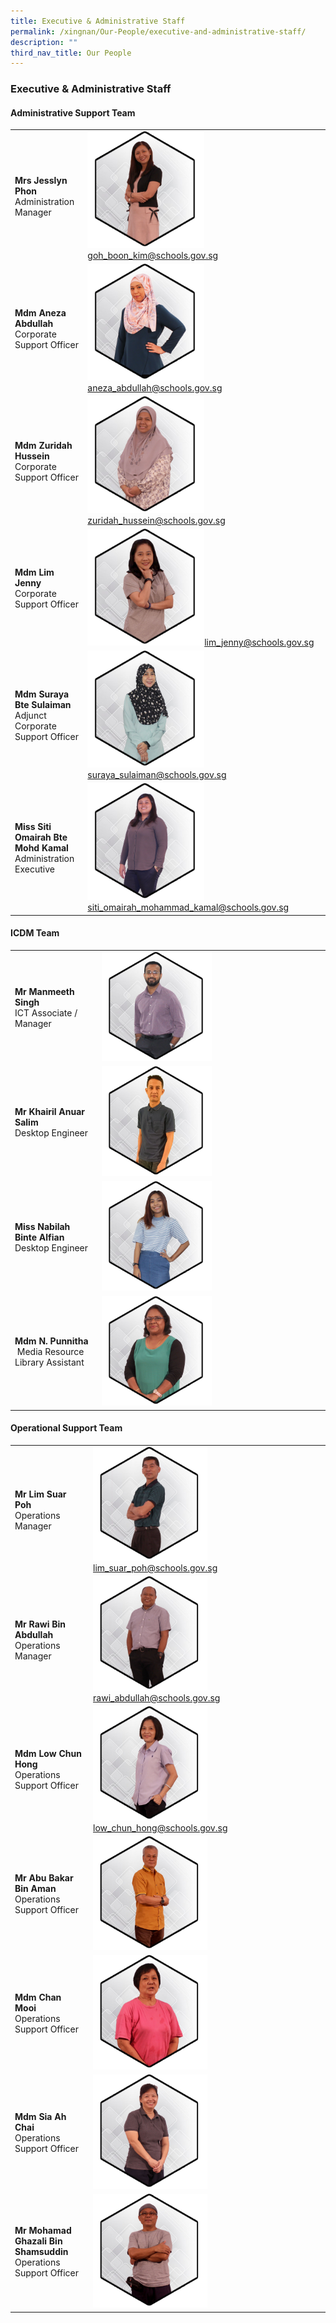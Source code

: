 ```yaml
---
title: Executive & Administrative Staff
permalink: /xingnan/Our-People/executive-and-administrative-staff/
description: ""
third_nav_title: Our People
---
```

### Executive & Administrative Staff

#### Administrative Support Team

|  	|  	|
|---	|---	|
| **Mrs Jesslyn Phon**<br>Administration Manager 	| <img src="/images/ast7.png" style="width:50%">[goh\_boon\_kim@schools.gov.sg](mailto:goh_boon_kim@schools.gov.sg) 	|
| **Mdm Aneza Abdullah**<br>Corporate Support Officer 	| <img src="/images/ast2.png" style="width:50%">[aneza\_abdullah@schools.gov.sg](mailto:aneza_abdullah@schools.gov.sg) 	|
| **Mdm Zuridah Hussein**<br>Corporate Support Officer 	| <img src="/images/ast3.png" style="width:50%">[zuridah\_hussein@schools.gov.sg](mailto:zuridah_hussein@schools.gov.sg) 	|
| **Mdm Lim Jenny**<br>Corporate Support Officer 	| <img src="/images/ast4.png" style="width:50%">[lim\_jenny@schools.gov.sg](mailto:lim_jenny@schools.gov.sg) 	|
| **Mdm Suraya Bte Sulaiman**<br>Adjunct Corporate Support Officer<br>  	| <img src="/images/ast5.png" style="width:50%">[suraya\_sulaiman@schools.gov.sg](mailto:suraya_sulaiman@schools.gov.sg) 	|
| **Miss Siti Omairah Bte Mohd Kamal**<br>Administration Executive 	| <img src="/images/ast6.png" style="width:50%"> [siti_omairah_mohammad_kamal@schools.gov.sg](mailto:siti_omairah_mohammad_kamal@schools.gov.sg) 	|

#### ICDM Team

|  	|  	|
|---	|---	|
| **Mr Manmeeth Singh**<br>ICT Associate / Manager 	|  <img src="/images/ast8.png" style="width:50%">	|
| **Mr Khairil Anuar Salim**<br>Desktop Engineer 	|  <img src="/images/ast9.png" style="width:50%">	|
| **Miss Nabilah Binte Alfian** <br> Desktop Engineer 	| <img src="/images/ast10.png" style="width:50%"> 	|
| **Mdm N. Punnitha**<br> Media Resource Library Assistant 	|  <img src="/images/ast11.png" style="width:50%">	|

#### Operational Support Team

|  	|  	|
|---	|---	|
| **Mr Lim Suar Poh**<br>Operations Manager 	| <img src="/images/ast12.png" style="width:50%">[lim\_suar\_poh@schools.gov.sg](mailto:lim_suar_poh@schools.gov.sg) 	|
| **Mr Rawi Bin Abdullah**<br>Operations Manager 	| <img src="/images/ast13.png" style="width:50%">[rawi\_abdullah@schools.gov.sg](mailto:rawi_abdullah@schools.gov.sg) 	|
| **Mdm Low Chun Hong**<br>Operations Support Officer 	| <img src="/images/ast14.png" style="width:50%">[low\_chun\_hong@schools.gov.sg](mailto:low_chun_hong@schools.gov.sg) 	|
| **Mr Abu Bakar Bin Aman**<br>Operations Support Officer 	| <img src="/images/ast15.png" style="width:50%"> 	|
| **Mdm Chan Mooi**<br>Operations Support Officer 	| <img src="/images/ast16.png" style="width:50%"> 	|
| **Mdm Sia Ah Chai**<br>Operations Support Officer 	| <img src="/images/ast17.png" style="width:50%"> 	|
| **Mr Mohamad Ghazali Bin Shamsuddin**<br>Operations Support Officer 	| <img src="/images/ast18.png" style="width:50%"> 	|